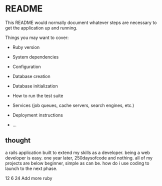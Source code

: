 # README

This README would normally document whatever steps are necessary to get the
application up and running.

Things you may want to cover:

- Ruby version

- System dependencies

- Configuration

- Database creation

- Database initialization

- How to run the test suite

- Services (job queues, cache servers, search engines, etc.)

- Deployment instructions

- ...

## thought

a rails application built to extend my skills as a developer. being a web developer is easy. one year later, 250daysofcode and nothing. all of my projects are below beginner, simple as can be. how do i use coding to launch to the next phase.

12 6 24
Add more ruby
